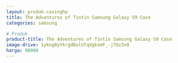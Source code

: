 ```yaml
---
layout: produk-casinghp
title: The Adventures of Tintin Samsung Galaxy S9 Case
categories: samsung

# Produk
product-title: The Adventures of Tintin Samsung Galaxy S9 Case
image-drive: 1ykng0yYkrgdDulUfqXgkxmF_-j7Qz3x0
harga: 90000
---
```

